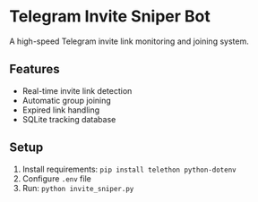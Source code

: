 # Telegram Invite Sniper Bot

A high-speed Telegram invite link monitoring and joining system.

## Features
- Real-time invite link detection
- Automatic group joining
- Expired link handling
- SQLite tracking database

## Setup
1. Install requirements: `pip install telethon python-dotenv`
2. Configure `.env` file
3. Run: `python invite_sniper.py`